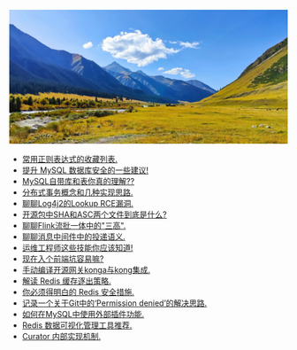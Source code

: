 <script>
var pageHeader=document.getElementsByClassName("page-header")[0].innerHTML;
pageHeader="<center><img style='border-radius: 50% !important;' src='https://avatars.githubusercontent.com/u/88264073?s=400&amp;u=63e618520a5b6aa87636714e69f8228374c4e9b1&amp;v=4' width='200' height='200' alt='@anigkus' title='Github of Anigkus' ></center>"+pageHeader;
document.getElementsByClassName("page-header")[0].innerHTML=pageHeader;
</script>

![Anigkus github article template title](../assets/images/figure-1.jpeg "Github of Anigkus")
<br/>

- [常用正则表达式的收藏列表.](./favorite-list-of-frequently-used-regular-expressions.md) <br/>
- [提升 MySQL 数据库安全的一些建议!](./some-suggestions-for-improving-mysql-database-security.md) <br/>
- [MySQL自带库和表你真的理解??](./do-you-really-understand-mysql-is-own-libraries-and-tables.md)<br/>
- [分布式事务概念和几种实现思路.](./the-concept-of-distributed-transaction-and-several-implementation-ideas.md)<br/>
- [聊聊Log4j2的Lookup RCE漏洞.](./talk-about-the-lookup-rce-vulnerability-of-log4j2.md)<br/>
- [开源包中SHA和ASC两个文件到底是什么?](./what-are-the-sha-and-asc-files-in-the-open-source-package.md)<br/>
- [聊聊Flink流批一体中的"三高".](./talk-about-the-three-highs-in-the-integration-of-flink-streaming-and-batching.md)<br/>
- [聊聊消息中间件中的投递语义.](./talk-about-delivery-semantics-in-message-middleware.md)<br/>
- [运维工程师这些技能你应该知道!](./operation-and-maintenance-engineer-these-skills-you-should-know.md)<br/>
- [现在入个前端坑容易嘛?](./is-it-easy-to-enter-a-front-end-pit-now.md)<br/>
- [手动编译开源网关konga与kong集成.](./manually-compile-open-source-gateway-konga-and-integrate-with-kong.md)<br/>
- [解读 Redis 缓存逐出策略.](./interpretation-of-redis-cache-eviction-strategy.md)<br/>
- [你必须得明白的 Redis 安全措施.](./you-must-understand-redis-security-measures.md)<br/>
- [记录一个关于Git中的‘Permission denied’的解决思路.](./record-a-solution-about-permission-denied-in-git.md)<br/>
- [如何在MySQL中使用外部插件功能.](./how-to-use-external-plugin-functionality-in-mysql.md)<br/>
- [Redis 数据可视化管理工具推荐.](./redis-data-visualization-management-tool-recommendation.md)
- [Curator 内部实现机制.](./curator-internal-implementation-mechanism.md)<br/>